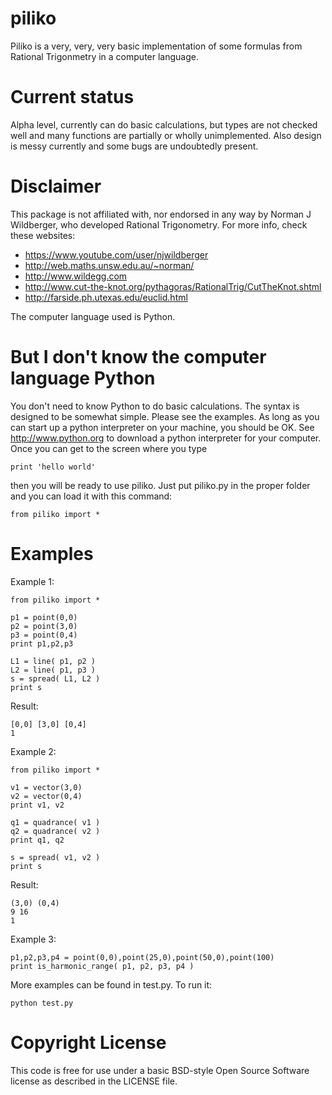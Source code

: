piliko
======

Piliko is a very, very, very basic implementation of some formulas from 
Rational Trigonmetry in a computer language. 

Current status
==============

Alpha level, currently can do basic calculations, but types are not 
checked well and many functions are partially or wholly unimplemented.
Also design is messy currently and some bugs are undoubtedly present.


Disclaimer 
==========

This package is not affiliated with, nor endorsed in any way by Norman J 
Wildberger, who developed Rational Trigonometry. For more info, check these
websites:

* https://www.youtube.com/user/njwildberger
* http://web.maths.unsw.edu.au/~norman/
* http://www.wildegg.com
* http://www.cut-the-knot.org/pythagoras/RationalTrig/CutTheKnot.shtml
* http://farside.ph.utexas.edu/euclid.html

The computer language used is Python.


But I don't know the computer language Python
=============================================

You don't need to know Python to do basic calculations. The syntax is
designed to be somewhat simple. Please see the examples. As long as you can
start up a python interpreter on your machine, you should be OK. See
http://www.python.org to download a python interpreter for your computer. 
Once you can get to the screen where you type 
	
	print 'hello world'

then you will be ready to use piliko. Just put piliko.py in the proper
folder and you can load it with this command:

	from piliko import *

Examples
========

Example 1:

	from piliko import *

	p1 = point(0,0)
	p2 = point(3,0)
	p3 = point(0,4)
	print p1,p2,p3

	L1 = line( p1, p2 )
	L2 = line( p1, p3 )
	s = spread( L1, L2 )
	print s

Result:

	[0,0] [3,0] [0,4]
	1

Example 2:

	from piliko import *

	v1 = vector(3,0)
	v2 = vector(0,4)
	print v1, v2

	q1 = quadrance( v1 )
	q2 = quadrance( v2 )
	print q1, q2

	s = spread( v1, v2 )
	print s

Result:

	(3,0) (0,4)
	9 16
	1

Example 3:

	p1,p2,p3,p4 = point(0,0),point(25,0),point(50,0),point(100)
	print is_harmonic_range( p1, p2, p3, p4 )

More examples can be found in test.py. To run it:

	python test.py

Copyright License
=================

This code is free for use under a basic BSD-style Open Source Software 
license as described in the LICENSE file.
